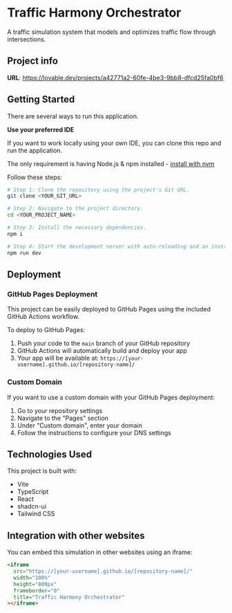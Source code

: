 
# Traffic Harmony Orchestrator

A traffic simulation system that models and optimizes traffic flow through intersections.

## Project info

**URL**: https://lovable.dev/projects/a42771a2-60fe-4be3-9bb8-dfcd25fa0bf6

## Getting Started

There are several ways to run this application.

**Use your preferred IDE**

If you want to work locally using your own IDE, you can clone this repo and run the application.

The only requirement is having Node.js & npm installed - [install with nvm](https://github.com/nvm-sh/nvm#installing-and-updating)

Follow these steps:

```sh
# Step 1: Clone the repository using the project's Git URL.
git clone <YOUR_GIT_URL>

# Step 2: Navigate to the project directory.
cd <YOUR_PROJECT_NAME>

# Step 3: Install the necessary dependencies.
npm i

# Step 4: Start the development server with auto-reloading and an instant preview.
npm run dev
```

## Deployment

### GitHub Pages Deployment

This project can be easily deployed to GitHub Pages using the included GitHub Actions workflow.

To deploy to GitHub Pages:

1. Push your code to the `main` branch of your GitHub repository
2. GitHub Actions will automatically build and deploy your app
3. Your app will be available at: `https://[your-username].github.io/[repository-name]/`

### Custom Domain

If you want to use a custom domain with your GitHub Pages deployment:

1. Go to your repository settings
2. Navigate to the "Pages" section
3. Under "Custom domain", enter your domain
4. Follow the instructions to configure your DNS settings

## Technologies Used

This project is built with:

- Vite
- TypeScript
- React
- shadcn-ui
- Tailwind CSS

## Integration with other websites

You can embed this simulation in other websites using an iframe:

```html
<iframe 
  src="https://[your-username].github.io/[repository-name]/" 
  width="100%" 
  height="800px" 
  frameborder="0"
  title="Traffic Harmony Orchestrator"
></iframe>
```


